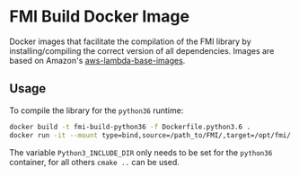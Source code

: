 # FMI Build Docker Image

Docker images that facilitate the compilation of the FMI library by installing/compiling the correct version of all dependencies. Images are based on Amazon's [aws-lambda-base-images](https://github.com/aws/aws-lambda-base-images).

## Usage

To compile the library for the `python36` runtime:
```sh
docker build -t fmi-build-python36 -f Dockerfile.python3.6 .
docker run -it --mount type=bind,source=/path_to/FMI/,target=/opt/fmi/ --rm fmi-build-python36:latest bash -c "mkdir -p /opt/fmi/python/build/ && cd /opt/fmi/python/build/ && cmake -DPython3_INCLUDE_DIR=/usr/include/python3.6m/ .. && make"
```

The variable `Python3_INCLUDE_DIR` only needs to be set for the `python36` container, for all others `cmake ..` can be used.

